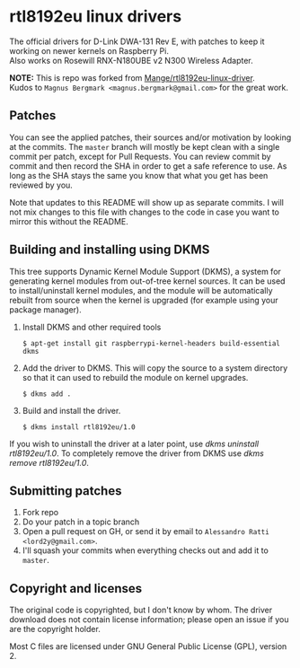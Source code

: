 # rtl8192eu linux drivers

The official drivers for D-Link DWA-131 Rev E, with patches to keep it working on newer kernels on Raspberry Pi.  
Also works on Rosewill RNX-N180UBE v2 N300 Wireless Adapter.

**NOTE:** This is repo was forked from [Mange/rtl8192eu-linux-driver](https://github.com/Mange/rtl8192eu-linux-driver).  
Kudos to ``Magnus Bergmark <magnus.bergmark@gmail.com>`` for the great work. 

## Patches

You can see the applied patches, their sources and/or motivation by looking at the commits. The `master` branch will mostly be kept clean with a single commit per patch, except for Pull Requests. You can review commit by commit and then record the SHA in order to get a safe reference to use. As long as the SHA stays the same you know that what you get has been reviewed by you.

Note that updates to this README will show up as separate commits. I will not mix changes to this file with changes to the code in case you want to mirror this without the README.

## Building and installing using DKMS

This tree supports Dynamic Kernel Module Support (DKMS), a system for
generating kernel modules from out-of-tree kernel sources. It can be used to
install/uninstall kernel modules, and the module will be automatically rebuilt
from source when the kernel is upgraded (for example using your package manager).

1. Install DKMS and other required tools

    ```shell
    $ apt-get install git raspberrypi-kernel-headers build-essential dkms
    ```

2. Add the driver to DKMS. This will copy the source to a system directory so
that it can used to rebuild the module on kernel upgrades.

    ```shell
    $ dkms add .
    ```

3. Build and install the driver.

    ```shell
    $ dkms install rtl8192eu/1.0
    ```

If you wish to uninstall the driver at a later point, use
_dkms uninstall rtl8192eu/1.0_. To completely remove the driver from DKMS use
_dkms remove rtl8192eu/1.0_.

## Submitting patches

1. Fork repo
2. Do your patch in a topic branch
3. Open a pull request on GH, or send it by email to `Alessandro Ratti <lord2y@gmail.com>`.
4. I'll squash your commits when everything checks out and add it to `master`.

## Copyright and licenses

The original code is copyrighted, but I don't know by whom. The driver download does not contain license information; please open an issue if you are the copyright holder.

Most C files are licensed under GNU General Public License (GPL), version 2.

[driver-downloads]: http://support.dlink.com.au/Download/download.aspx?product=DWA-131
[direct-download]: ftp://files.dlink.com.au/products/DWA-131/REV_E/Drivers/DWA-131_Linux_driver_v4.3.1.1.zip
[initial-commit]: https://github.com/Mange/rtl8192eu-linux-driver/commit/1387cf623d54bc2caec533e72ee18ef3b6a1db29

